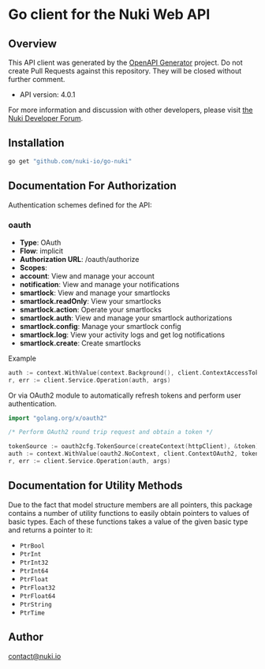 # Go client for the Nuki Web API

## Overview

This API client was generated by the [OpenAPI Generator](https://openapi-generator.tech) project. Do not create Pull Requests against this repository. They will be closed without further comment.

- API version: 4.0.1

For more information and discussion with other developers, please visit [the Nuki Developer Forum](https://developer.nuki.io).

## Installation

```sh
go get "github.com/nuki-io/go-nuki"
```

## Documentation For Authorization


Authentication schemes defined for the API:
### oauth


- **Type**: OAuth
- **Flow**: implicit
- **Authorization URL**: /oauth/authorize
- **Scopes**: 
 - **account**: View and manage your account
 - **notification**: View and manage your notifications
 - **smartlock**: View and manage your smartlocks
 - **smartlock.readOnly**: View your smartlocks
 - **smartlock.action**: Operate your smartlocks
 - **smartlock.auth**: View and manage your smartlock authorizations
 - **smartlock.config**: Manage your smartlock config
 - **smartlock.log**: View your activity logs and get log notifications
 - **smartlock.create**: Create smartlocks

Example

```go
auth := context.WithValue(context.Background(), client.ContextAccessToken, "ACCESSTOKENSTRING")
r, err := client.Service.Operation(auth, args)
```

Or via OAuth2 module to automatically refresh tokens and perform user authentication.

```go
import "golang.org/x/oauth2"

/* Perform OAuth2 round trip request and obtain a token */

tokenSource := oauth2cfg.TokenSource(createContext(httpClient), &token)
auth := context.WithValue(oauth2.NoContext, client.ContextOAuth2, tokenSource)
r, err := client.Service.Operation(auth, args)
```


## Documentation for Utility Methods

Due to the fact that model structure members are all pointers, this package contains
a number of utility functions to easily obtain pointers to values of basic types.
Each of these functions takes a value of the given basic type and returns a pointer to it:

* `PtrBool`
* `PtrInt`
* `PtrInt32`
* `PtrInt64`
* `PtrFloat`
* `PtrFloat32`
* `PtrFloat64`
* `PtrString`
* `PtrTime`

## Author

contact@nuki.io

